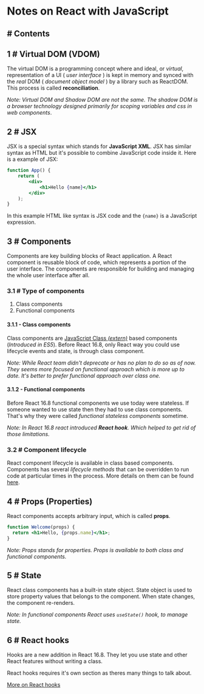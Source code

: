 # Notes on React with JavaScript

## # Contents

## 1 # Virtual DOM (VDOM)
The virtual DOM is a programming concept where and ideal, or *virtual*, representation of a UI ( *user interface* ) is kept in memory and synced with the *real* DOM ( *document object model* ) by a library such as ReactDOM. This process is called **reconciliation**.

*Note: Virtual DOM and Shadow DOM are not the same. The shadow DOM is a browser technology designed primarily for scoping variables and css in web components*.

## 2 # JSX
JSX is a special syntax which stands for **JavaScript XML**. JSX has similar syntax as HTML but it's possible to combine JavaScript code inside it. Here is a example of JSX:

```jsx
function App() {
    return (
        <div>
            <h1>Hello {name}</h1>
        </div>
    );
}
```

In this example HTML like syntax is JSX code and the `{name}` is a JavaScript expression.

## 3 # Components
Components are key building blocks of React application. A React component is reusable block of code, which represents a portion of the user interface. The components are responsible for building and managing the whole user interface after all.

### 3.1 # Type of components
1. Class components
2. Functional components

#### 3.1.1 - Class components
Class components are [JavaScript Class *(extern)*](https://developer.mozilla.org/en-US/docs/Web/JavaScript/Reference/Classes) based components (*Introduced in ES5*). Before React 16.8, only React way you could use lifecycle events and state, is through class component.

*Note: While React team didn't deprecate or has no plan to do so as of now. They seems more focused on functional approach which is more up to date. It's better to prefer functional approach over class one.* 

#### 3.1.2 - Functional components
Before React 16.8 functional components we use today were stateless. If someone wanted to use state then they had to use class components. That's why they were called *functional stateless components* sometime.

*Note: In React 16.8 react introduced **React hook**. Which helped to get rid of those limitations.*

### 3.2 # Component lifecycle
React component lifecycle is available in class based components. Components has several *lifecycle methods* that can be overridden to run code at particular times in the process. More details on them can be found [here](docs/lifecycle.md).

## 4 # Props (Properties)
React components accepts arbitrary input, which is called **props**.

```jsx
function Welcome(props) {
  return <h1>Hello, {props.name}</h1>;
}
```

*Note: Props stands for properties. Props is available to both class and functional components.*

## 5 # State
React class components has a built-in state object. State object is used to store property values that belongs to the component. When state changes, the component re-renders.

*Note: In functional components React uses `useState()` hook, to manage state.*

## 6 # React hooks
Hooks are a new addition in React 16.8. They let you use state and other React features without writing a class.

React hooks requires it's own section as theres many things to talk about.

[More on React hooks](docs/hooks.md)
